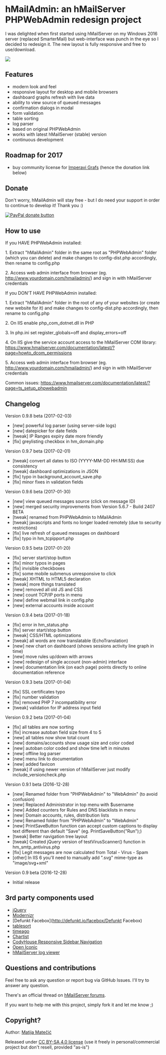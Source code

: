 hMailAdmin: an hMailServer PHPWebAdmin redesign project
========================

I was delighted when first started using hMailServer on my Windows 2016 server (replaced SmarterMail) but web-interface was punch in the eye so I decided to redesign it. The new layout is fully responsive and free to use/download.

![](http://www.coax.hr/img/hmailserver-redesign.png)

Features
-----
- modern look and feel
- responsive layout for desktop and mobile browsers
- dashboard graphs refresh with live data
- ability to view source of queued messages
- confirmation dialogs in modal
- form validation
- table sorting
- log parser
- based on original PHPWebAdmin
- works with latest hMailServer (stable) version
- continuous development

Roadmap for 2017
-----
- buy community license for [Imperavi Grafs](https://imperavi.com/grafs/) (hence the donation link below)

Donate
-----
Don't worry, hMailAdmin will stay free - but I do need your support in order to continue to develop it! Thank you :)

[![PayPal donate button](https://www.paypalobjects.com/webstatic/en_US/btn/btn_donate_pp_142x27.png)](https://www.paypal.me/MatijaMatecic/)

How to use
-----
If you HAVE PHPWebAdmin installed:

1\. Extract "hMailAdmin" folder in the same root as "PHPWebAdmin" folder (which you can delete) and make changes to config-dist.php accordingly, then rename to config.php

2\. Access web admin interface from browser (eg. http://www.yourdomain.com/hmailadmin/) and sign in with hMailServer credentials

If you DON'T HAVE PHPWebAdmin installed:

1\. Extract "hMailAdmin" folder in the root of any of your websites (or create new website for it) and make changes to config-dist.php accordingly, then rename to config.php

2\. On IIS enable php_com_dotnet.dll in PHP

3\. In php.ini set register_globals=off and display_errors=off

4\. On IIS give the service account access to the hMailServer COM library: https://www.hmailserver.com/documentation/latest/?page=howto_dcom_permissions

5\. Access web admin interface from browser (eg. http://www.yourdomain.com/hmailadmin/) and sign in with hMailServer credentials

Common issues: https://www.hmailserver.com/documentation/latest/?page=ts_setup_phpwebadmin

Changelog
-----
Version 0.9.8 beta (2017-02-03)
- [new] powerful log parser (using server-side logs)
- [new] datepicker for date fields
- [tweak] IP Ranges expiry date more friendly
- [fix] greylisting checkbox in hm_domain.php

Version 0.9.7 beta (2017-02-01)
- [tweak] convert all dates to ISO (YYYY-MM-DD HH:MM:SS) due consistency
- [tweak] dashboard optimizations in JSON
- [fix] typo in background_account_save.php
- [fix] minor fixes in validation fields

Version 0.9.6 beta (2017-01-30)
- [new] view queued messages source (click on message ID)
- [new] merged security improvements from Version 5.6.7 - Build 2407 BETA
- [tweak] renamed from PHPWebAdmin to hMailAdmin
- [tweak] javascripts and fonts no longer loaded remotely (due to security restrictions)
- [fix] live refresh of queued messages on dashboard
- [fix] typo in hm_tcpipport.php

Version 0.9.5 beta (2017-01-20)
- [fix] server start/stop button
- [fix] minor typos in pages
- [fix] invisible checkboxes
- [fix] some mobile submenus unresponsive to click
- [tweak] XHTML to HTML5 declaration
- [tweak] more things translated
- [new] removed all old JS and CSS
- [new] count TCP/IP ports in menu
- [new] define webmail link in config.php
- [new] external accounts inside account

Version 0.9.4 beta (2017-01-18)
- [fix] error in hm_status.php
- [fix] server start/stop button
- [tweak] CSS/HTML optimizations
- [tweak] all words are now translatable (EchoTranslation)
- [new] new chart on dashboard (shows sessions activity line graph in time)
- [new] move rules up/down with arrows
- [new] redesign of single account (non-admin) interface
- [new] documentation link (on each page) points directly to online documentation reference

Version 0.9.3 beta (2017-01-04)
- [fix] SSL certificates typo
- [fix] number validation
- [fix] removed PHP 7 incompatibility error
- [tweak] validation for IP address input field

Version 0.9.2 beta (2017-01-04)
- [fix] all tables are now sorting
- [fix] increase autoban field size from 4 to 5
- [new] all tables now show total count
- [new] domains/accounts show usage size and color coded
- [new] autoban color coded and show time left in minutes
- [new] offline log parser
- [new] menu link to documentation
- [new] added favicon
- [tweak] if using newer version of hMailServer just modify include_versioncheck.php

Version 0.9.1 beta (2016-12-28)
- [new] Renamed folder from "PHPWebAdmin" to "WebAdmin" (to avoid confusion)
- [new] Replaced Administrator in top menu with $username
- [new] Added counters for Rules and DNS blacklists in menu
- [new] Domain accounts, rules, distribution lists
- [new] Renamed folder from "PHPWebAdmin" to "WebAdmin"
- [new] PrintSaveButton function can accept custom captions to display text different than default "Save" (eg. PrintSaveButton("Run");)
- [tweak] Better navigation tree layout
- [tweak] Created jQuery version of testVirusScanner() function in hm_smtp_antivirus.php
- [fix] Legit messages are now calculated from Total - Virus - Spam
- [other] In IIS 6 you'll need to manually add ".svg" mime-type as "image/svg+xml"

Version 0.9 beta (2016-12-28)
- Initial release

3rd party components used
-----
- [jQuery](https://jquery.com/)
- [Modernizr](https://modernizr.com/)
- [Defunkt Facebox](http://defunkt.io/facebox/Defunkt Facebox)
- [tablesort](http://github.com/kylefox/jquery-tablesorttablesort)
- [timeago](http://timeago.yarp.com/timeago)
- [Chartist](https://gionkunz.github.io/chartist-js/Chartist)
- [CodyHouse Responsive Sidebar Navigation](https://codyhouse.co/gem/responsive-sidebar-navigation/)
- [Open Iconic](https://useiconic.com/open/)
- [hMailServer log viewer](https://github.com/hazarkarabay/hmailserver-logviewer)

Questions and contributions
-----
Feel free to ask any question or report bug via GitHub Issues. I'll try to answer any question.

There's an official thread on [hMailServer forums](https://www.hmailserver.com/forum/viewtopic.php?f=10&t=30713).

If you want to help me with this project, simply fork it and let me know ;)

Copyright?
-----
Author: [Matija Matečić](http://www.matecic.com)

Released under [CC BY-SA 4.0 license](https://creativecommons.org/licenses/by-sa/4.0/) (use it freely in personal/commercial project but don't resell, provided "as-is")
